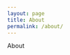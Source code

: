 ```yaml
---
layout: page
title: About
permalink: /about/
---
```


About

[jekyll-organization]: https://github.com/jekyll
